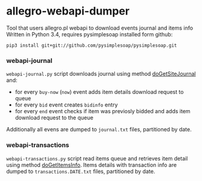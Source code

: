 # allegro-webapi-dumper
Tool that users allegro.pl webapi to download events journal and items info
Written in Python 3.4, requires pysimplesoap installed form github:

    pip3 install git+git://github.com/pysimplesoap/pysimplesoap.git

### webapi-journal

`webapi-journal.py` script downloads journal using method [doGetSiteJournal](http://allegro.pl/webapi/documentation.php/show/id,65) and:

 * for every `buy-now` (`now`) event adds item details download request to queue
 * for every `bid` event creates `bidinfo` entry
 * for every `end` event checks if item was previosly bidded and adds item download request to the queue

Additionally all evens are dumped to `journal.txt` files, partitioned by date. 

### webapi-transactions

`webapi-transactions.py` script read items queue and retrieves item detail using method [doGetItemsInfo](http://allegro.pl/webapi/documentation.php/show/id,52). 
Items details with transaction info are dumped to `transactions.DATE.txt` files, partitioned by date.
